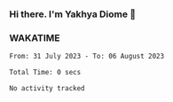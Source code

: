### Hi there. I'm Yakhya Diome 👋

### WAKATIME
<!--START_SECTION:waka-->

```txt
From: 31 July 2023 - To: 06 August 2023

Total Time: 0 secs

No activity tracked
```

<!--END_SECTION:waka-->
